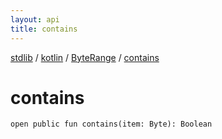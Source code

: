 ```yaml
---
layout: api
title: contains
---
```

[stdlib](../../index.md) / [kotlin](../index.md) / [ByteRange](index.md) / [contains](contains.md)

# contains

```
open public fun contains(item: Byte): Boolean
```
